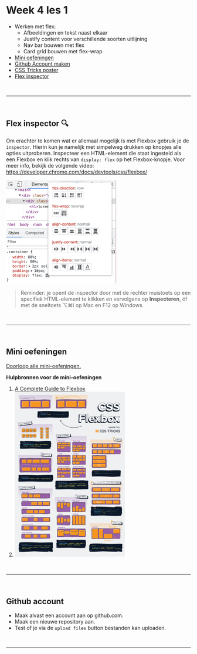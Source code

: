 # Week 4 les 1

- Werken met flex:
  - Afbeeldingen en tekst naast elkaar
  - Justify content voor verschillende soorten uitlijning
  - Nav bar bouwen met flex
  - Card grid bouwen met flex-wrap
- [Mini oefeningen](#mini-oefeningen)
- [Github Account maken](#github)
- [CSS Tricks poster](#css-tricks-poster)
- [Flex inspector](#flex-inspector)

<br><hr><br>

## Flex inspector 🔍

Om erachter te komen wat er allemaal mogelijk is met Flexbox gebruik je de `inspector`. Hierin kun je namelijk met simpelweg drukken op knopjes alle opties uitproberen. Inspecteer een HTML-element die staat ingesteld als een Flexbox en klik rechts van `display: flex` op het Flexbox-knopje. Voor meer info, bekijk de volgende video: https://developer.chrome.com/docs/devtools/css/flexbox/

<img src="./flex-inspector.png" alt="Flexbox inspector" title="Flexbox inspector" width="300">

<br>

> Reminder: je opent de inspector door met de rechter muistoets op een specifiek HTML-element te klikken en vervolgens op **Inspecteren**, óf met de sneltoets ⌥⌘i op Mac en F12 op Windows.

<br><hr><br>

## Mini oefeningen

[Doorloop alle mini-oefeningen.](./mini-oefeningen/flexbox)

**Hulpbronnen voor de mini-oefeningen**

1. [A Complete Guide to Flexbox](https://css-tricks.com/snippets/css/a-guide-to-flexbox/)
2. <img src="./css-flexbox-poster.png" alt="Flexbox cheatsheet" title="Flexbox cheatsheet" width="300">

<br><hr><br>

## Github account

- Maak alvast een account aan op github.com.
- Maak een nieuwe repository aan.
- Test of je via de `upload files` button bestanden kan uploaden.

<br><hr><br>


